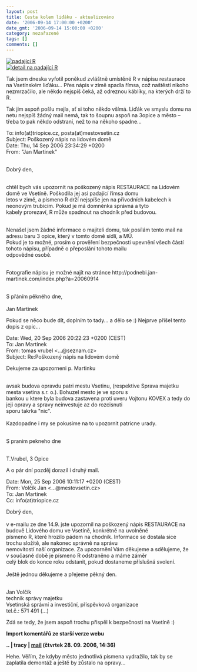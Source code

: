 ```yaml
---
layout: post
title: Cesta kolem liďáku - aktualizováno
date: '2006-09-14 17:00:00 +0200'
date_gmt: '2006-09-14 15:00:00 +0200'
category: nezařazené
tags: []
comments: []
---
```

<div >
<a href="%base_url%/assets/old-images/restaurace.jpg"><img alt="padající R" src="%base_url%/assets/old-images/restaurace.jpg"></a><br />
<a href="%base_url%/assets/old-images/restaurace_detail.jpg"><img alt="detail na padající R" src="%base_url%/assets/old-images/restaurace_detail.jpg"></a>
</div>
<p>Tak jsem dneska vyfotil poněkud zvláštně umístěné R v nápisu restaurace na Vsetínském liďáku... Přes nápis v zimě spadla římsa, což naštěstí nikoho nezmrzačilo, ale někdo nejspíš čeká, až odreznou káblíky, na kterých drží to R.</p>
<p>Tak jim aspoň pošlu mejla, ať si toho někdo všímá. Liďák ve smyslu domu na netu nejspíš žádný mail nemá, tak to šoupnu aspoň na 3opice a město &ndash; třeba to pak někdo odstraní, než to na někoho spadne...</p>
<p class="odsazeny">To: info(at)triopice.cz, posta(at)mestovsetin.cz<br>Subject: Poškozený nápis na lidovém domě<br>Date: Thu, 14 Sep 2006 23:34:29 +0200<br>From: "Jan Martinek"<br><br></p>
<p>Dobrý den,<br><br></p>
<p>chtěl bych vás upozornit na poškozený nápis RESTAURACE na Lidovém domě ve Vsetíně. Poškodila jej asi padající římsa domu<br />
letos v zimě, a písmeno R drží nejspíše jen na přívodních kabelech k neonovým trubicím. Pokud je má domněnka správná a tyto<br />
kabely prorezaví, R může spadnout na chodník před budovou.<br><br></p>
<p>Nenašel jsem žádné informace o majiteli domu, tak posílám tento mail na adresu baru 3 opice, který v tomto domě sídlí, a MÚ.<br />
Pokud je to možné, prosím o prověření bezpečnosti upevnění všech částí tohoto nápisu, případně o přeposlání tohoto mailu<br />
odpovědné osobě.<br><br></p>
<p>Fotografie nápisu je možné najít na stránce http://podnebi.jan-martinek.com/index.php?a=20060914<br><br></p>
<p>S přáním pěkného dne,<br><br>Jan Martinek</p>
<p>Pokud se něco bude dít, doplním to tady... a dělo se :) Nejprve přišel tento dopis z opic...</p>
<p class="odsazeny">Date: Wed, 20 Sep 2006 20:22:23 +0200 (CEST)<br>To: Jan Martinek<br>From: tomas vrubel <...@seznam.cz><br>Subject: Re:Poškozený nápis na lidovém domě<br></p>
<p> Dekujeme za upozorneni p. Martinku<br><br></p>
<p>avsak budova opravdu patri mestu Vsetinu, (respektive Sprava majetku mesta vsetina s.r. o.).   Bohuzel mesto je ve sporu s<br />
bankou u ktere byla budova zastavena proti uveru Vojtonu KOVEX a tedy do jeji opravy a spravy neinvestuje az do rozcisnuti<br />
sporu takrka "nic".<br><br> Kazdopadne i my se pokusime na to upozornit patricne urady.<br><br></p>
<p> S pranim pekneho dne<br><br></p>
<p> T.Vrubel, 3 Opice</p>
<p>A o pár dní pozděj dorazil i druhý mail.</p>
<p class="odsazeny">Date: Mon, 25 Sep 2006 10:11:17 +0200 (CEST)<br>From: Volčík Jan <...@mestovsetin.cz><br>To: Jan Martinek<br>Cc: info(at)triopice.cz<br></p>
<p>Dobrý den,<br><br>v e-mailu ze dne 14.9. jste upozornil na poškozený nápis RESTAURACE na budově Lidového domu ve Vsetíně, konkrétně na uvolněné<br />
písmeno R, které hrozilo pádem na chodník. Informace se dostala sice trochu složitě, ale nakonec správně na správu<br />
nemovitostí naší organizace. Za upozornění Vám děkujeme a sdělujeme, že v současné době je písmeno R odstraněno a máme záměr<br />
celý blok do konce roku odstanit, pokud dostaneme příslušná svolení.<br><br>Ještě jednou děkujeme a přejeme pěkný den.<br><br></p>
<p>Jan Volčík<br>technik správy majetku<br>Vsetínská správní a investiční, příspěvková organizace<br>tel.č.: 571 491 (...)</p>
<p>Zdá se tedy, že jsem aspoň trochu přispěl k bezpečnosti na Vsetíně :)</p>
<div class="import-komentaru">
<p><strong>Import komentářů ze starší verze webu</strong></p>
<div class="comment">
<p style="font-weight:bold"><span class="compredmet">..</span> | <span class="comname">tracy</span> |  <a href="mailto:thomas.tracy@email.cz">mail</a> (čtvrtek&nbsp;28.&nbsp;09.&nbsp;2006,&nbsp;14:36)</p>
<p>Hehe. Věřím, že kdyby město jednotlivá písmena vydražilo, tak by se zaplatila demontáž a ještě by zůstalo na opravy... </p>
</div>
</div>
